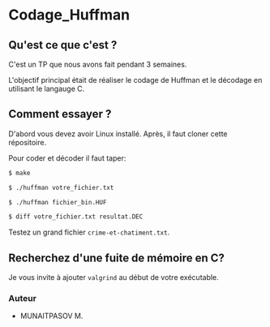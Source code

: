 # Codage_Huffman

## Qu'est ce que c'est ?
C'est un TP que nous avons fait pendant 3 semaines.

L'objectif principal était de réaliser le codage de Huffman et le décodage en utilisant le langauge C.

## Comment essayer ?
D'abord vous devez avoir Linux installé.
Après, il faut cloner cette répositoire.

Pour coder et décoder il faut taper:
```bash
$ make

$ ./huffman votre_fichier.txt

$ ./huffman fichier_bin.HUF

$ diff votre_fichier.txt resultat.DEC
```

Testez un grand fichier ```crime-et-chatiment.txt```.

## Recherchez d'une fuite de mémoire en C?

Je vous invite à ajouter ```valgrind``` au début de votre exécutable.

### Auteur
- MUNAITPASOV M.
